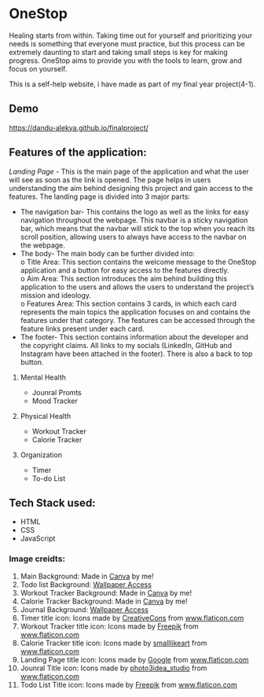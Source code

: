 # OneStop
Healing starts from within. Taking time out for yourself and prioritizing your needs is something that everyone must practice, but this process can be extremely daunting to start and taking small steps is key for making progress. OneStop aims to provide you with the tools to learn, grow and focus on yourself.  

This is a self-help website, i have made as part of my final year project(4-1).

## Demo
https://dandu-alekya.github.io/finalproject/

## Features of the application:

*Landing Page* - This is the main page of the application and what the user will see as soon as the link is opened. The page helps in users understanding the aim behind designing this project and gain access to the features. The landing page is divided into 3 major parts:
* The navigation bar- This contains the logo as well as the links for easy navigation throughout the webpage. This navbar is a sticky navigation bar, which means that the navbar will stick to the top when you reach its scroll position, allowing users to always have access to the navbar on the webpage.
* The body- The main body can be further divided into:<br>
  o  Title Area: This section contains the welcome message to the OneStop application and a button for easy access to the features directly. <br>
  o  Aim Area: This section introduces the aim behind building this application to the users and allows the users to understand the project’s mission and ideology. <br>
  o  Features Area: This section contains 3 cards, in which each card represents the main topics the application focuses on and contains the features under that category. The     features can be accessed through the feature links present under each card.<br>
* The footer- This section contains information about the developer and the copyright claims. All links to my socials (LinkedIn, GitHub and Instagram have been attached in the footer). There is also a back to top button.

1. Mental Health
   * Jounral Promts
   * Mood Tracker

2. Physical Health   
   * Workout Tracker
   * Calorie Tracker
3. Organization
   * Timer
   * To-do List 

## Tech Stack used:
   - HTML
   - CSS
   - JavaScript 

### Image creidts: 
1. Main Background: Made in <a href="https://www.canva.com/">Canva</a> by me!
2. Todo list Background: <a href="https://wallpaperaccess.com/brown-aesthetic-laptop">Wallpaper Access</a>
3. Workout Tracker Background: Made in <a href="https://www.canva.com/">Canva</a> by me!
4. Calorie Tracker Background:  Made in <a href="https://www.canva.com/">Canva</a> by me!
5. Journal Background: <a href="https://wallpapercave.com/beige-minimalist-wallpapers">Wallpaper Access</a>
6. Timer title icon: Icons made by <a href="https://www.flaticon.com/authors/creativecons" title="CreativeCons">CreativeCons</a> from <a href="https://www.flaticon.com/" title="Flaticon">www.flaticon.com</a>
7. Workout Tracker title icon: Icons made by <a href="https://www.freepik.com" title="Freepik">Freepik</a> from <a href="https://www.flaticon.com/" title="Flaticon">www.flaticon.com</a>
8. Calorie Tracker title icon: Icons made by <a href="https://www.flaticon.com/authors/smalllikeart" title="smalllikeart">smalllikeart</a> from <a href="https://www.flaticon.com/" title="Flaticon">www.flaticon.com</a>
9. Landing Page title icon: Icons made by <a href="https://www.flaticon.com/authors/google" title="Google">Google</a> from <a href="https://www.flaticon.com/" title="Flaticon">www.flaticon.com</a>
10. Jounral Title icon: Icons made by <a href="https://www.flaticon.com/authors/photo3idea-studio" title="photo3idea_studio">photo3idea_studio</a> from <a href="https://www.flaticon.com/" title="Flaticon">www.flaticon.com</a>
11. Todo List Title icon: Icons made by <a href="https://www.freepik.com" title="Freepik">Freepik</a> from <a href="https://www.flaticon.com/" title="Flaticon">www.flaticon.com</a>
